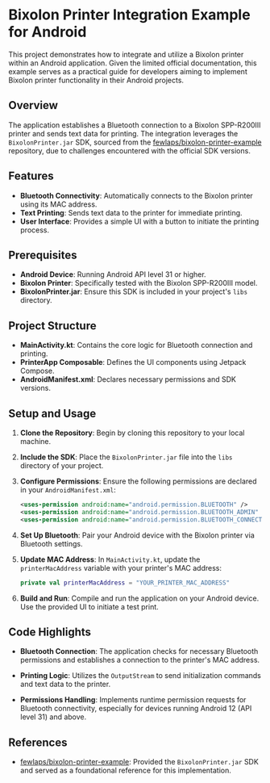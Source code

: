 # Bixolon Printer Integration Example for Android

This project demonstrates how to integrate and utilize a Bixolon printer within an Android application. Given the limited official documentation, this example serves as a practical guide for developers aiming to implement Bixolon printer functionality in their Android projects.

## Overview

The application establishes a Bluetooth connection to a Bixolon SPP-R200III printer and sends text data for printing. The integration leverages the `BixolonPrinter.jar` SDK, sourced from the [fewlaps/bixolon-printer-example](https://github.com/fewlaps/bixolon-printer-example) repository, due to challenges encountered with the official SDK versions.

## Features

- **Bluetooth Connectivity**: Automatically connects to the Bixolon printer using its MAC address.
- **Text Printing**: Sends text data to the printer for immediate printing.
- **User Interface**: Provides a simple UI with a button to initiate the printing process.

## Prerequisites

- **Android Device**: Running Android API level 31 or higher.
- **Bixolon Printer**: Specifically tested with the Bixolon SPP-R200III model.
- **BixolonPrinter.jar**: Ensure this SDK is included in your project's `libs` directory.

## Project Structure

- **MainActivity.kt**: Contains the core logic for Bluetooth connection and printing.
- **PrinterApp Composable**: Defines the UI components using Jetpack Compose.
- **AndroidManifest.xml**: Declares necessary permissions and SDK versions.

## Setup and Usage

1. **Clone the Repository**: Begin by cloning this repository to your local machine.

2. **Include the SDK**: Place the `BixolonPrinter.jar` file into the `libs` directory of your project.

3. **Configure Permissions**: Ensure the following permissions are declared in your `AndroidManifest.xml`:

   ```xml
   <uses-permission android:name="android.permission.BLUETOOTH" />
   <uses-permission android:name="android.permission.BLUETOOTH_ADMIN" />
   <uses-permission android:name="android.permission.BLUETOOTH_CONNECT" />
   ```

4. **Set Up Bluetooth**: Pair your Android device with the Bixolon printer via Bluetooth settings.

5. **Update MAC Address**: In `MainActivity.kt`, update the `printerMacAddress` variable with your printer's MAC address:

   ```kotlin
   private val printerMacAddress = "YOUR_PRINTER_MAC_ADDRESS"
   ```

6. **Build and Run**: Compile and run the application on your Android device. Use the provided UI to initiate a test print.

## Code Highlights

- **Bluetooth Connection**: The application checks for necessary Bluetooth permissions and establishes a connection to the printer's MAC address.

- **Printing Logic**: Utilizes the `OutputStream` to send initialization commands and text data to the printer.

- **Permissions Handling**: Implements runtime permission requests for Bluetooth connectivity, especially for devices running Android 12 (API level 31) and above.

## References

- [fewlaps/bixolon-printer-example](https://github.com/fewlaps/bixolon-printer-example): Provided the `BixolonPrinter.jar` SDK and served as a foundational reference for this implementation.



